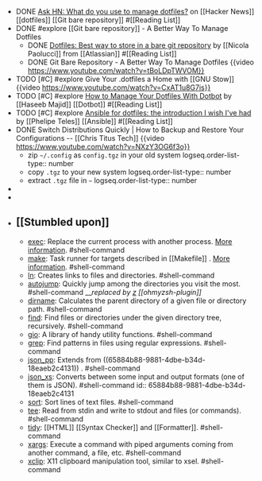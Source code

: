 - DONE [Ask HN: What do you use to manage dotfiles?](https://news.ycombinator.com/item?id=11070797) on [[Hacker News]] [[dotfiles]] [[Git bare repository]] #[[Reading List]]
- DONE #explore [[Git bare repository]] - A Better Way To Manage Dotfiles
	- DONE [Dotfiles: Best way to store in a bare git repository](https://www.atlassian.com/git/tutorials/dotfiles) by [[Nicola Paolucci]] from [[Atlassian]] #[[Reading List]]
	- DONE Git Bare Repository - A Better Way To Manage Dotfiles
	  {{video https://www.youtube.com/watch?v=tBoLDpTWVOM}}
- TODO [#C] #explore Give Your .dotfiles a Home with [[GNU Stow]] 
  {{video https://www.youtube.com/watch?v=CxAT1u8G7is}}
- TODO [#C] #explore [How to Manage Your Dotfiles With Dotbot](https://haseebmajid.dev/posts/2022-10-15-how-to-manage-your-dotfiles-with-dotbot/) by [[Haseeb Majid]] [[Dotbot]] #[[Reading List]]
- TODO [#C] #explore [Ansible for dotfiles: the introduction I wish I've had](https://phelipetls.github.io/posts/introduction-to-ansible/) by [[Phelipe Teles]] [[Ansible]] #[[Reading List]]
- DONE Switch Distributions Quickly | How to Backup and Restore Your Configurations -- [[Chris Titus Tech]] 
  {{video https://www.youtube.com/watch?v=NXzY3OG6f3o}}
	- zip `~/.config` as `config.tgz` in your old system
	  logseq.order-list-type:: number
	- copy `.tgz` to your new system
	  logseq.order-list-type:: number
	- extract `.tgz` file in `~`
	  logseq.order-list-type:: number
-
-
- ## [[Stumbled upon]]
	- [exec](https://command-not-found.com/exec): Replace the current process with another process. [More information](https://linuxcommand.org/lc3_man_pages/exech.html). #shell-command
	- [make](https://command-not-found.com/make): Task runner for targets described in [[Makefile]] . [More information](https://www.gnu.org/software/make/manual/make.html). #shell-command
	- [ln](https://command-not-found.com/ln): Creates links to files and directories. #shell-command
	- [autojump](https://command-not-found.com/autojump): Quickly jump among the directories you visit the most. #shell-command
	  __*replaced by [z](https://github.com/ohmyzsh/ohmyzsh/blob/master/plugins/z/README.md) [[ohmyzsh-plugin]]*
	- [dirname](https://command-not-found.com/dirname): Calculates the parent directory of a given file or directory path. #shell-command
	- [find](https://command-not-found.com/find): Find files or directories under the given directory tree, recursively. #shell-command
	- [gio](https://command-not-found.com/gio): A library of handy utility functions. #shell-command
	- [grep](https://command-not-found.com/grep): Find patterns in files using regular expressions. #shell-command
	- [json_pp](https://command-not-found.com/json_pp): Extends from ((65884b88-9881-4dbe-b34d-18eaeb2c4131)) . #shell-command
	- [json_xs](https://command-not-found.com/json_xs): Converts between some input and output formats (one of them is JSON). #shell-command
	  id:: 65884b88-9881-4dbe-b34d-18eaeb2c4131
	- [sort](https://command-not-found.com/sort): Sort lines of text files. #shell-command
	- [tee](https://command-not-found.com/tee): Read from stdin and write to stdout and files (or commands). #shell-command
	- [tidy](https://command-not-found.com/tidy): [[HTML]] [[Syntax Checker]] and [[Formatter]]. #shell-command
	- [xargs](https://command-not-found.com/xargs): Execute a command with piped arguments coming from another command, a file, etc. #shell-command
	- [xclip](https://command-not-found.com/xclip): X11 clipboard manipulation tool, similar to xsel. #shell-command